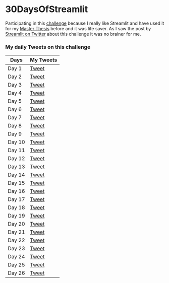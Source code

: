 # 30DaysOfStreamlit

Participating in this [challenge](https://share.streamlit.io/streamlit/30days) because I really like Streamlit and have used it for my [Master Thesis](https://github.com/rhnfzl/business-process-dashboard-using-lstm) before and it was life saver. As I saw the post by [Streamlit on Twitter](https://twitter.com/streamlit/status/1509716484456558632) about this challenge it was no brainer for me.


### My daily Tweets on this challenge

| Days  | My Tweets |
| ---  | --- |
| Day 1  | [Tweet](https://twitter.com/rhnfzl/status/1510263533870723075?s=20&t=3yP2vFp79PzFGrY4juH8oA) |
| Day 2  | [Tweet](https://twitter.com/rhnfzl/status/1510523990477053954?s=20&t=3yP2vFp79PzFGrY4juH8oA) |
| Day 3  | [Tweet](https://twitter.com/rhnfzl/status/1510992645228843023?s=20&t=TzoaH7cRUe5YoFMnm2zz6Q) |
| Day 4  | [Tweet](https://twitter.com/rhnfzl/status/1511082372892180486?s=20&t=TzoaH7cRUe5YoFMnm2zz6Q) |
| Day 5  | [Tweet](https://twitter.com/rhnfzl/status/1511412566916055040?s=20&t=TzoaH7cRUe5YoFMnm2zz6Q) |
| Day 6  | [Tweet](https://twitter.com/rhnfzl/status/1511762970585579523?s=20&t=TzoaH7cRUe5YoFMnm2zz6Q) |
| Day 7  | [Tweet](https://twitter.com/rhnfzl/status/1512129831487557637?s=20&t=TzoaH7cRUe5YoFMnm2zz6Q) |
| Day 8  | [Tweet](https://twitter.com/rhnfzl/status/1512552077733638144?s=20&t=TzoaH7cRUe5YoFMnm2zz6Q) |
| Day 9  | [Tweet](https://twitter.com/rhnfzl/status/1513063123103723524?s=20&t=DXe0mRai7etoToD7fYS-3g) |
| Day 10 | [Tweet](https://twitter.com/rhnfzl/status/1513262006891167762?s=20&t=JmqtUabVdmdD2lnwgqkSWQ) |
| Day 11 | [Tweet](https://twitter.com/rhnfzl/status/1513579161557864459?s=20&t=0td4KDwtNg6Jb9mtHihXgA) |
| Day 12 | [Tweet](https://twitter.com/rhnfzl/status/1513949650528710671?s=20&t=CY9x3Ow-zQGO6cYSbXjFhA) |
| Day 13 | [Tweet](https://twitter.com/rhnfzl/status/1514495815930331139?s=20&t=oCso3Ya33cu_MXHyhGKfbA) |
| Day 14 | [Tweet](https://twitter.com/rhnfzl/status/1514675369311354883?s=20&t=z2IIJxXxPVRIM0wE2opq3Q) |
| Day 15 | [Tweet](https://twitter.com/rhnfzl/status/1515030492680179715?s=20&t=yqCQIe6qqUS_wpYkzoPA0A) |
| Day 16 | [Tweet](https://twitter.com/rhnfzl/status/1515387436863561729?s=20&t=2-UhudPTs03P6eZqVox8GA) |
| Day 17 | [Tweet](https://twitter.com/rhnfzl/status/1515764607528415238?s=20&t=_-sBnXdPhoasqF2Fpw9Hag) |
| Day 18 | [Tweet](https://twitter.com/rhnfzl/status/1516144941650612228?s=20&t=BFfEAd5CnQpSJFOj8yl-RQ) |
| Day 19 | [Tweet](https://twitter.com/rhnfzl/status/1516510129914617861?s=20&t=jXnN3WaQHIrg7IIIoWG9BQ) |
| Day 20 | [Tweet](https://twitter.com/rhnfzl/status/1516816279658770445?s=20&t=NzRTdoOe84GHWzf_lt2ekw) |
| Day 21 | [Tweet](https://twitter.com/rhnfzl/status/1517397891660275712?s=20&t=vN1pdlVmWe5r_mRZyy4pdA) |
| Day 22 | [Tweet](https://twitter.com/rhnfzl/status/1517778927971979264?s=20&t=hto4bRo2A87BVv8y0ilw-w) |
| Day 23 | [Tweet](https://twitter.com/rhnfzl/status/1518205384162525184?s=20&t=n3xC5_SHFv77ygVXDTlBpA) |
| Day 24 | [Tweet](https://twitter.com/rhnfzl/status/1518491090797699072?s=20&t=ygV--0O3-EtlxZR2SqEyBw) |
| Day 25 | [Tweet](https://twitter.com/rhnfzl/status/1518688507530776578?s=20&t=m5C8soiNsmou8jzmV8-0Sw) |
| Day 26 | [Tweet](https://twitter.com/rhnfzl/status/1519048967048376321?s=20&t=hcBhnZaMgs9ixgd0Zf3rDw) |
